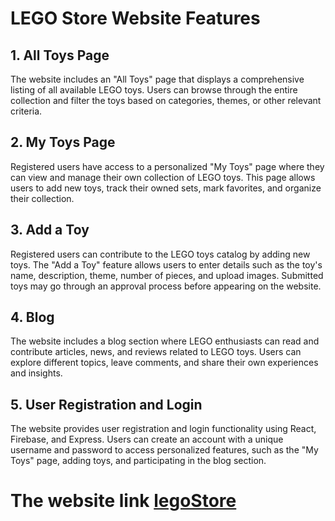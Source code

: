 # LEGO Store Website Features

## 1. All Toys Page

The website includes an "All Toys" page that displays a comprehensive listing of all available LEGO toys. Users can browse through the entire collection and filter the toys based on categories, themes, or other relevant criteria.

## 2. My Toys Page

Registered users have access to a personalized "My Toys" page where they can view and manage their own collection of LEGO toys. This page allows users to add new toys, track their owned sets, mark favorites, and organize their collection.

## 3. Add a Toy

Registered users can contribute to the LEGO toys catalog by adding new toys. The "Add a Toy" feature allows users to enter details such as the toy's name, description, theme, number of pieces, and upload images. Submitted toys may go through an approval process before appearing on the website.

## 4. Blog

The website includes a blog section where LEGO enthusiasts can read and contribute articles, news, and reviews related to LEGO toys. Users can explore different topics, leave comments, and share their own experiences and insights.

## 5. User Registration and Login

The website provides user registration and login functionality using React, Firebase, and Express. Users can create an account with a unique username and password to access personalized features, such as the "My Toys" page, adding toys, and participating in the blog section.

# The website link [legoStore](www.fb.com)
